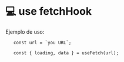 # 💻 use fetchHook

Ejemplo de uso:

```
   const url = `you URL`;

   const { loading, data } = useFetch(url);

```